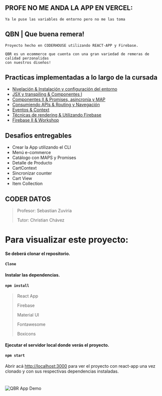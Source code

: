 ## PROFE NO ME ANDA LA APP EN VERCEL:
    Ya le puse las variables de entorno pero no me las toma
    
## QBN | Que buena remera!
    Proyecto hecho en CODERHOUSE utilizando REACT-APP y Firebase.
    
    QBR es un ecommerce que cuenta con una gran variedad de remeras de calidad perzonalidas
    con nuestros diseños!
    
## Practicas implementadas a lo largo de la cursada
- [Nivelación & Instalación y configuración del entorno](https://docs.google.com/presentation/d/12tkVyiiiEbzEo6XRXPxv7fYbxpZ6iiroCrJU5A14Cgc/edit#slide=id.p1)
- [JSX y transpiling & Componentes I](https://docs.google.com/presentation/d/12tkVyiiiEbzEo6XRXPxv7fYbxpZ6iiroCrJU5A14Cgc/edit#slide=id.p1)
- [Componentes II & Promises, asincronía y MAP](https://docs.google.com/presentation/d/1kr1T7W_s-bvdR8DFZHiwnwgyo1jA0f-_X89AOyKwl_U/edit#slide=id.p1)
- [Consumiendo APIs & Routing y Navegación](https://docs.google.com/presentation/d/1idQNTYdsaM-8kNRXNAgXQOnI-L-XTOKBExCLPSj0P58/edit#slide=id.p1)
- [Eventos & Context](https://docs.google.com/presentation/d/1udUOu1cBU4jGLy5PdIJzZk_NDHBVGjaZwOrAx95_a7I/edit#slide=id.p1)
- [Técnicas de rendering & Utilizando Firebase](https://docs.google.com/presentation/d/1AA5Cay2wzR0K06d19b6ao17gjun9ff298DMcTROjs2Y/edit#slide=id.p1)
- [Firebase II & Workshop](https://docs.google.com/presentation/d/1xu3pyWzb69WMdRJcMEwwcPUju3WwJ_RGhR4FHOTr9Rk/edit#slide=id.p1)

## Desafios entregables 
- Crear la App utilizando el CLI
- Menú e-commerce
- Catálogo con MAPS y Promises
- Detalle de Producto
- CartContext
- Sincronizar counter
- Cart View
- Item Collection

## CODER DATOS
>Profesor: Sebastian Zuviria
>
>Tutor: Christian Chávez

# Para visualizar este proyecto:

#### Se deberá clonar el repositorio.
#### `Clone`


#### Instalar las dependencias.
#### `npm install`
> React App
>
> Firebase
>
> Material UI
>
> Fontawesome
>
> Boxicons

#### Ejecutar el servidor local donde verás el proyecto.
#### `npm start`

Abrir acá [http://localhost:3000](http://localhost:3000) para ver el proyecto con react-app una vez clonado y con sus respectivas dependencias instaladas.
#
<img src="qbr-ecommerce-gif.gif" alt="QBR App Demo">
